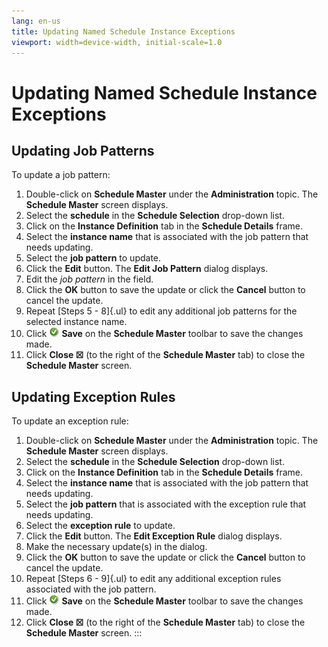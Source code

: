 ```yaml
---
lang: en-us
title: Updating Named Schedule Instance Exceptions
viewport: width=device-width, initial-scale=1.0
---
```


#  Updating Named Schedule Instance Exceptions

## Updating Job Patterns

To update a job pattern:

1.  Double-click on **Schedule Master** under the **Administration**
    topic. The **Schedule Master** screen displays.
2.  Select the **schedule** in the **Schedule Selection** drop-down
    list.
3.  Click on the **Instance Definition** tab in the **Schedule Details**
    frame.
4.  Select the **instance name** that is associated with the job pattern
    that needs updating.
5.  Select the **job pattern** to update.
6.  Click the **Edit** button. The **Edit Job Pattern** dialog displays.
7.  Edit the *job pattern* in the field.
8.  Click the **OK** button to save the update or click the **Cancel**
    button to cancel the update.
9.  Repeat [Steps 5 - 8]{.ul} to edit any additional job patterns for
    the selected instance name.
10. Click ![Green circle with white checkmark     inside](../../../Resources/Images/EM/EMsave.png "Save icon")
    **Save** on the **Schedule Master** toolbar to save the changes
    made.
11. Click **Close ☒** (to the right of the **Schedule Master** tab) to
    close the **Schedule Master** screen.

## Updating Exception Rules

To update an exception rule:

1.  Double-click on **Schedule Master** under the **Administration**
    topic. The **Schedule Master** screen displays.
2.  Select the **schedule** in the **Schedule Selection** drop-down
    list.
3.  Click on the **Instance Definition** tab in the **Schedule Details**
    frame.
4.  Select the **instance name** that is associated with the job pattern
    that needs updating.
5.  Select the **job pattern** that is associated with the exception
    rule that needs updating.
6.  Select the **exception rule** to update.
7.  Click the **Edit** button. The **Edit Exception Rule** dialog
    displays.
8.  Make the necessary update(s) in the dialog.
9.  Click the **OK** button to save the update or click the **Cancel**
    button to cancel the update.
10. Repeat [Steps 6 - 9]{.ul} to edit any additional exception rules
    associated with the job pattern.
11. Click ![Green circle with white checkmark     inside](../../../Resources/Images/EM/EMsave.png "Save icon")
    **Save** on the **Schedule Master** toolbar to save the changes
    made.
12. Click **Close ☒** (to the right of the **Schedule Master** tab) to
    close the **Schedule Master** screen.
:::

 

